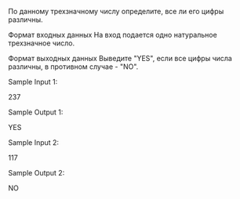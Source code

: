 По данному трехзначному числу определите, все ли его цифры различны.

Формат входных данных
На вход подается одно натуральное трехзначное число.

Формат выходных данных
Выведите "YES", если все цифры числа различны, в противном случае - "NO".

Sample Input 1:

237

Sample Output 1:

YES

Sample Input 2:

117

Sample Output 2:

NO

